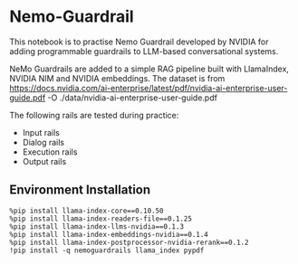 # Nemo-Guardrail

This notebook is to practise Nemo Guardrail developed by NVIDIA for adding programmable guardrails to LLM-based conversational systems.

NeMo Guardrails are added to a simple RAG pipeline built with LlamaIndex, NVIDIA NIM and NVIDIA embeddings. The dataset is from https://docs.nvidia.com/ai-enterprise/latest/pdf/nvidia-ai-enterprise-user-guide.pdf -O ./data/nvidia-ai-enterprise-user-guide.pdf

The following rails are tested during practice:

- Input rails
- Dialog rails
- Execution rails
- Output rails

## Environment Installation
```
%pip install llama-index-core==0.10.50
%pip install llama-index-readers-file==0.1.25
%pip install llama-index-llms-nvidia==0.1.3
%pip install llama-index-embeddings-nvidia==0.1.4
%pip install llama-index-postprocessor-nvidia-rerank==0.1.2
!pip install -q nemoguardrails llama_index pypdf
```
